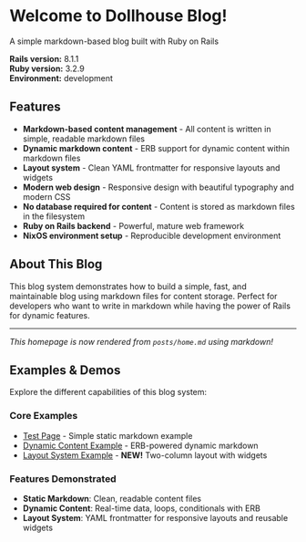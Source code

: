 # Welcome to Dollhouse Blog!

A simple markdown-based blog built with Ruby on Rails

**Rails version:** 8.1.1  
**Ruby version:** 3.2.9  
**Environment:** development

## Features

- **Markdown-based content management** - All content is written in simple, readable markdown files
- **Dynamic markdown content** - ERB support for dynamic content within markdown files
- **Layout system** - Clean YAML frontmatter for responsive layouts and widgets
- **Modern web design** - Responsive design with beautiful typography and modern CSS
- **No database required for content** - Content is stored as markdown files in the filesystem  
- **Ruby on Rails backend** - Powerful, mature web framework
- **NixOS environment setup** - Reproducible development environment

## About This Blog

This blog system demonstrates how to build a simple, fast, and maintainable blog using markdown files for content storage. Perfect for developers who want to write in markdown while having the power of Rails for dynamic features.

---

*This homepage is now rendered from `posts/home.md` using markdown!*

## Examples & Demos

Explore the different capabilities of this blog system:

### Core Examples
- [Test Page](/test) - Simple static markdown example
- [Dynamic Content Example](/dynamic-example) - ERB-powered dynamic markdown
- [Layout System Example](/layout-example) - **NEW!** Two-column layout with widgets

### Features Demonstrated
- **Static Markdown**: Clean, readable content files
- **Dynamic Content**: Real-time data, loops, conditionals with ERB
- **Layout System**: YAML frontmatter for responsive layouts and reusable widgets